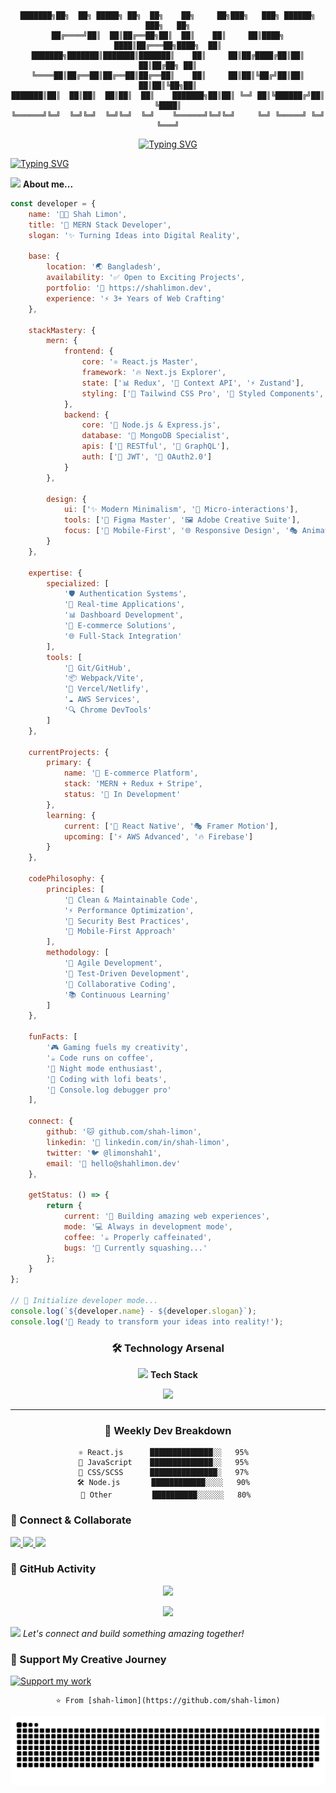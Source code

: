 <div align="center">
  
```ascii
███████╗██╗  ██╗ █████╗ ██╗  ██╗    ██╗     ██╗███╗   ███╗ ██████╗ ███╗   ██╗
██╔════╝██║  ██║██╔══██╗██║  ██║    ██║     ██║████╗ ████║██╔═══██╗████╗  ██║
███████╗███████║███████║███████║    ██║     ██║██╔████╔██║██║   ██║██╔██╗ ██║
╚════██║██╔══██║██╔══██║██╔══██║    ██║     ██║██║╚██╔╝██║██║   ██║██║╚██╗██║
███████║██║  ██║██║  ██║██║  ██║    ███████╗██║██║ ╚═╝ ██║╚██████╔╝██║ ╚████║
╚══════╝╚═╝  ╚═╝╚═╝  ╚═╝╚═╝  ╚═╝    ╚══════╝╚═╝╚═╝     ╚═╝ ╚═════╝ ╚═╝  ╚═══╝
```

[![Typing SVG](https://readme-typing-svg.herokuapp.com?font=Fira+Code&pause=1000&color=F7D768&width=435&lines=Frontend+Developer+from+Bangladesh;Building+awesome+web+experiences;Creating+pixel-perfect+interfaces)](https://git.io/typing-svg)

</div>

[![Typing SVG](https://readme-typing-svg.herokuapp.com?font=Fira+Code&pause=100&color=E3F0AF&width=435&lines=Welcome+to+my+Digital+Garden+🌱)](https://git.io/typing-svg)

<img src="https://media.giphy.com/media/VgCDAzcKvsR6OM0uWg/giphy.gif" width="50"> **About me...**

```javascript
const developer = {
    name: '🧑‍💻 Shah Limon',
    title: '🚀 MERN Stack Developer',
    slogan: '✨ Turning Ideas into Digital Reality',
    
    base: {
        location: '🌏 Bangladesh',
        availability: '✅ Open to Exciting Projects',
        portfolio: '🎨 https://shahlimon.dev',
        experience: '⚡ 3+ Years of Web Crafting'
    },
    
    stackMastery: {
        mern: {
            frontend: {
                core: '⚛️ React.js Master',
                framework: '🔥 Next.js Explorer',
                state: ['📊 Redux', '🔄 Context API', '⚡ Zustand'],
                styling: ['🎨 Tailwind CSS Pro', '💅 Styled Components', '🎯 SCSS'],
            },
            backend: {
                core: '🚀 Node.js & Express.js',
                database: '🍃 MongoDB Specialist',
                apis: ['🔗 RESTful', '📡 GraphQL'],
                auth: ['🔐 JWT', '🔑 OAuth2.0']
            }
        },
        
        design: {
            ui: ['✨ Modern Minimalism', '🎯 Micro-interactions'],
            tools: ['🎨 Figma Master', '🖼️ Adobe Creative Suite'],
            focus: ['📱 Mobile-First', '🌐 Responsive Design', '🎭 Animation']
        }
    },
    
    expertise: {
        specialized: [
            '🛡️ Authentication Systems',
            '🔄 Real-time Applications',
            '📊 Dashboard Development',
            '🛒 E-commerce Solutions',
            '🌐 Full-Stack Integration'
        ],
        tools: [
            '🔧 Git/GitHub',
            '📦 Webpack/Vite',
            '🚀 Vercel/Netlify',
            '☁️ AWS Services',
            '🔍 Chrome DevTools'
        ]
    },
    
    currentProjects: {
        primary: {
            name: '🏪 E-commerce Platform',
            stack: 'MERN + Redux + Stripe',
            status: '🚧 In Development'
        },
        learning: {
            current: ['📱 React Native', '🎭 Framer Motion'],
            upcoming: ['⚡ AWS Advanced', '🔥 Firebase']
        }
    },
    
    codePhilosophy: {
        principles: [
            '🎯 Clean & Maintainable Code',
            '⚡ Performance Optimization',
            '🔐 Security Best Practices',
            '📱 Mobile-First Approach'
        ],
        methodology: [
            '🔄 Agile Development',
            '🧪 Test-Driven Development',
            '🤝 Collaborative Coding',
            '📚 Continuous Learning'
        ]
    },
    
    funFacts: [
        '🎮 Gaming fuels my creativity',
        '☕ Code runs on coffee',
        '🌙 Night mode enthusiast',
        '🎵 Coding with lofi beats',
        '🐛 Console.log debugger pro'
    ],
    
    connect: {
        github: '🐱 github.com/shah-limon',
        linkedin: '💼 linkedin.com/in/shah-limon',
        twitter: '🐦 @limonshah1',
        email: '📧 hello@shahlimon.dev'
    },
    
    getStatus: () => {
        return {
            current: '🚀 Building amazing web experiences',
            mode: '💻 Always in development mode',
            coffee: '☕ Properly caffeinated',
            bugs: '🐛 Currently squashing...'
        };
    }
};

// 🌟 Initialize developer mode...
console.log(`${developer.name} - ${developer.slogan}`);
console.log('🚀 Ready to transform your ideas into reality!');
```

<div align="center">
  
### 🛠️ Technology Arsenal

<img src="https://media.giphy.com/media/iY8CRBdQXODJSCERIr/giphy.gif" width="30"> **Tech Stack**

<p align="center">
  <a href="https://skillicons.dev">
    <img src="https://skillicons.dev/icons?i=js,html,css,react,nextjs,nodejs,express,mongodb,tailwind,bootstrap,sass,firebase,git,figma,ps" />
  </a>
</p>

---

### 🌈 Weekly Dev Breakdown

```text
⚛️ React.js      ██████████████░░   95%  
📜 JavaScript    ██████████████░░   95%  
🎨 CSS/SCSS      ███████████████░   97%  
🛠️ Node.js       ████████████░░░░   90%  
🌟 Other         ██████████░░░░░░   80% 
```

</div>

### 🤝 Connect & Collaborate

<p align="left">
<a href="https://twitter.com/limonshah1" target="_blank">
  <img src="https://img.shields.io/badge/Twitter-1DA1F2?style=for-the-badge&logo=twitter&logoColor=white" />
</a>
<a href="https://linkedin.com/in/shah-limon-1b81041b6" target="_blank">
  <img src="https://img.shields.io/badge/LinkedIn-0077B5?style=for-the-badge&logo=linkedin&logoColor=white" />
</a>
<a href="https://dev.to/shahlimon" target="_blank">
  <img src="https://img.shields.io/badge/dev.to-0A0A0A?style=for-the-badge&logo=devdot.to&logoColor=white" />
</a>
</p>

### 🎯 GitHub Activity

<p align="center">
  <img src="https://github-readme-streak-stats.herokuapp.com/?user=shah-limon&theme=tokyonight" />
</p>

<p align="center">
  <img src="https://github-profile-trophy.vercel.app/?username=shah-limon&theme=tokyonight&no-frame=true&row=1&&margin-w=30&no-bg=true" />
</p>

<img src="https://media.giphy.com/media/LnQjpWaON8nhr21vNW/giphy.gif" width="60"> <em>Let's connect and build something amazing together!</em>

### 🎨 Support My Creative Journey

<a href="https://www.buymeacoffee.com/template.gallery">
  <img src="https://cdn.buymeacoffee.com/buttons/v2/default-yellow.png" height="50" width="210" alt="Support my work" />
</a>

<div align="center">

```text
⭐️ From [shah-limon](https://github.com/shah-limon)
```

![Snake animation](https://raw.githubusercontent.com/platane/snk/output/github-contribution-grid-snake-dark.svg)

</div>

